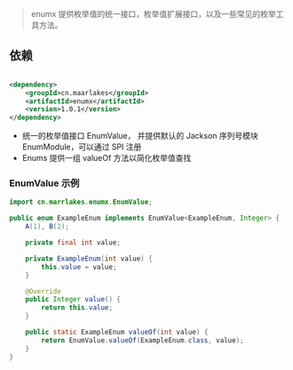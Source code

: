 > enumx 提供枚举值的统一接口，枚举值扩展接口，以及一些常见的枚举工具方法。

## 依赖

```xml

<dependency>
    <groupId>cn.maarlakes</groupId>
    <artifactId>enumx</artifactId>
    <version>1.0.1</version>
</dependency>
```

- 统一的枚举值接口 EnumValue， 并提供默认的 Jackson 序列号模块 EnumModule，可以通过 SPI 注册
- Enums 提供一组 valueOf 方法以简化枚举值查找

### EnumValue  示例

```java
import cn.marrlakes.enumx.EnumValue;

public enum ExampleEnum implements EnumValue<ExampleEnum, Integer> {
    A(1), B(2);

    private final int value;

    private ExampleEnum(int value) {
        this.value = value;
    }

    @Override
    public Integer value() {
        return this.value;
    }

    public static ExampleEnum valueOf(int value) {
        return EnumValue.valueOf(ExampleEnum.class, value);
    }
}
```

